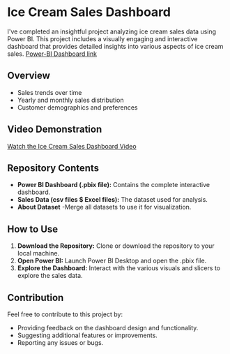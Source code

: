 # Ice Cream Sales Dashboard

I've completed an insightful project analyzing ice cream sales data using Power BI. This project includes a visually engaging and interactive dashboard that provides detailed insights into various aspects of ice cream sales. [Power-BI Dashboard link](https://app.powerbi.com/groups/me/reports/99a91f5f-62b7-419e-b899-6b3a656f777d/52f4f2ab10c050030881?experience=power-bi)

## Overview
- Sales trends over time
- Yearly and monthly sales distribution
- Customer demographics and preferences

## Video Demonstration
[Watch the Ice Cream Sales Dashboard Video](https://drive.google.com/file/d/1zVq7TRIOQT9ay_0MNOYjP-__oBeEMHDK/view?usp=drive_link)

## Repository Contents
- **Power BI Dashboard (.pbix file):** Contains the complete interactive dashboard.
- **Sales Data (csv files $ Excel files):** The dataset used for analysis.
- **About Dataset** -Merge all datasets to use it for visualization.

## How to Use
1. **Download the Repository:** Clone or download the repository to your local machine.
2. **Open Power BI:** Launch Power BI Desktop and open the .pbix file.
3. **Explore the Dashboard:** Interact with the various visuals and slicers to explore the sales data.

## Contribution
Feel free to contribute to this project by:
- Providing feedback on the dashboard design and functionality.
- Suggesting additional features or improvements.
- Reporting any issues or bugs.

